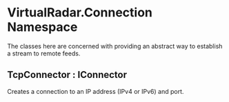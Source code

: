 # VirtualRadar.Connection Namespace

The classes here are concerned with providing an abstract way to establish a
stream to remote feeds.



## TcpConnector : IConnector

Creates a connection to an IP address (IPv4 or IPv6) and port.
